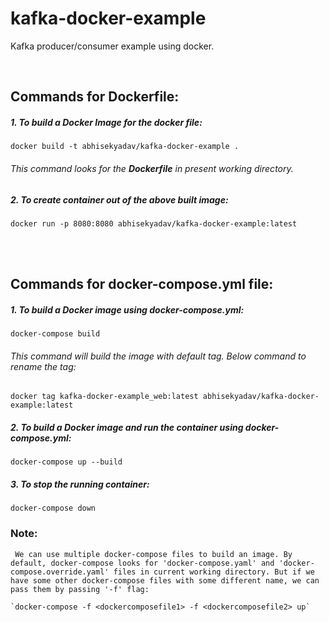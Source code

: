 # kafka-docker-example
Kafka producer/consumer example using docker.

<br/>

## Commands for Dockerfile:

##### 1. To build a Docker Image for the docker file:

`docker build -t abhisekyadav/kafka-docker-example .`

###### This command looks for the **Dockerfile** in present working directory.

##### 2. To create container out of the above built image:

`docker run -p 8080:8080 abhisekyadav/kafka-docker-example:latest`


<br/>
<br/>

## Commands for docker-compose.yml file:

##### 1. To build a Docker image using docker-compose.yml:

`docker-compose build`

###### This command will build the image with default tag. Below command to rename the tag:

`docker tag kafka-docker-example_web:latest abhisekyadav/kafka-docker-example:latest`


##### 2. To build a Docker image and run the container using docker-compose.yml:

`docker-compose up --build`

##### 3. To stop the running container: 

`docker-compose down`

### Note:
 
     We can use multiple docker-compose files to build an image. By default, docker-compose looks for 'docker-compose.yaml' and 'docker-compose.override.yaml' files in current working directory. But if we have some other docker-compose files with some different name, we can pass them by passing '-f' flag:
    
    `docker-compose -f <dockercomposefile1> -f <dockercomposefile2> up` 